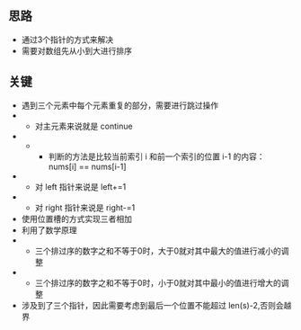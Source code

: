 ## 思路
+ 通过3个指针的方式来解决
+ 需要对数组先从小到大进行排序

## 关键
+ 遇到三个元素中每个元素重复的部分，需要进行跳过操作
+ + 对主元素来说就是 continue
+ + + 判断的方法是比较当前索引 i 和前一个索引的位置 i-1 的内容：nums\[i] == nums\[i-1]
+ + 对 left 指针来说是 left+=1
+ + 对 right 指针来说是 right-=1
+ 使用位置槽的方式实现三者相加
+ 利用了数学原理
+ + 三个排过序的数字之和不等于0时，大于0就对其中最大的值进行减小的调整
+ + 三个排过序的数字之和不等于0时，小于0就对其中最小的值进行增大的调整
+ 涉及到了三个指针，因此需要考虑到最后一个位置不能超过 len(s)-2,否则会越界
